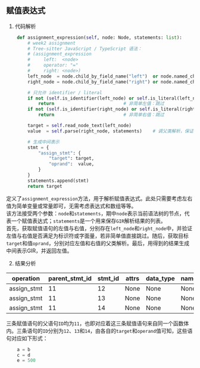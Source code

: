 ## 赋值表达式  

1. 代码解析  

```python
    def assignment_expression(self, node: Node, statements: list):
        # week2 assignment
        # Tree‑sitter JavaScript / TypeScript 语法：
        # (assignment_expression
        #     left:  <node>
        #     operator: "="
        #     right: <node>)
        left_node  = node.child_by_field_name("left")  or node.named_children[0]
        right_node = node.child_by_field_name("right") or node.named_children[-1]

        # 只允许 identifier / literal
        if not (self.is_identifier(left_node) or self.is_literal(left_node)):
            return                          # 非简单左值：跳过
        if not (self.is_identifier(right_node) or self.is_literal(right_node)):
            return                          # 非简单右值：跳过

        target = self.read_node_text(left_node)
        value  = self.parse(right_node, statements)    # 调父类解析，保证字符串字面量等被处理

        # 生成中间表示
        stmt = {
            "assign_stmt": {
                "target": target,
                "oprand":  value,
            }
        }
        statements.append(stmt)
        return target        
```

定义了`assignment_expression`方法，用于解析赋值表达式。此处只需要考虑左右值为简单变量或常量即可，无需考虑表达式和数组等等。  
该方法接受两个参数：`node`和`statements`，期中`node`表示当前语法树的节点，代表一个赋值表达式；`statements`是一个用来保存`GIR`解析结果的列表。  
首先，获取赋值语句的左值与右值，分别存在`left_node`和`right_node`中，并验证左值与右值是否满足为标识符或字面量，若非简单值直接跳过。随后，获取目标`target`和值`oprand`，分别对应左值和右值的父类解析。最后，用得到的结果生成中间表示GIR，并返回左值。  

2. 结果分析  

| operation    | parent_stmt_id | stmt_id | attrs | data_type | name | body | unit_id | target | operand |
|--------------|----------------|---------|-------|-----------|------|------|---------|--------|---------|
| assign_stmt  | 11             | 12      | None  | None      | None | None | 1       | a      | b       |
| assign_stmt  | 11             | 13      | None  | None      | None | None | 1       | c      | d       |
| assign_stmt  | 11             | 14      | None  | None      | None | None | 1       | e      | 500     |

三条赋值语句的父语句`ID`均为`11`，也即对应着这三条赋值语句来自同一个函数体内。三条语句的`ID`分别为`12`、`13`和`14`，由各自的`target`和`operand`值可知，这些语句对应如下形式：  

```typescript
    a = b
    c = d
    e = 500
```